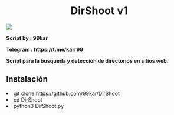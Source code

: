 <h1 align='center'>DirShoot v1</h1>

<img src="screenshoot.png">

<b>Script by : 99kar</b>

<b>Telegram : https://t.me/karr99</b>

<b>Script para la busqueda y detección de directorios en sitios web. </b>

<h2>Instalación</h2>
<li>git clone https://github.com/99kar/DirShoot</lo>
<li>cd DirShoot</lo>
<li>python3 DirShoot.py</lo>
